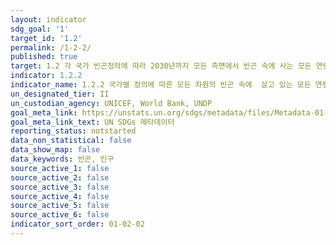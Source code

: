 ```yaml
---
layout: indicator
sdg_goal: '1'
target_id: '1.2'
permalink: /1-2-2/
published: true
target: 1.2 각 국가 빈곤정의에 따라 2030년까지 모든 측면에서 빈곤 속에 사는 모든 연령층의 남성, 여성, 그리고 아동 비율을 최소 절반으로 감소
indicator: 1.2.2
indicator_name: 1.2.2 국가별 정의에 따른 모든 차원의 빈곤 속에  살고 있는 모든 연령의 남성, 여성 및 아동의 비율 
un_designated_tier: II
un_custodian_agency: UNICEF, World Bank, UNDP
goal_meta_link: https://unstats.un.org/sdgs/metadata/files/Metadata-01-02-02.pdf
goal_meta_link_text: UN SDGs 메타데이터
reporting_status: notstarted
data_non_statistical: false
data_show_map: false
data_keywords: 빈곤, 인구
source_active_1: false
source_active_2: false
source_active_3: false
source_active_4: false
source_active_5: false
source_active_6: false
indicator_sort_order: 01-02-02
---
```

